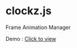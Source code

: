 clockz.js
=========

Frame Animation Manager

Demo : [Click to view](http://htmlpreview.github.io/?https://github.com/oOthkOo/clockz.js/blob/master/clockz.html)
